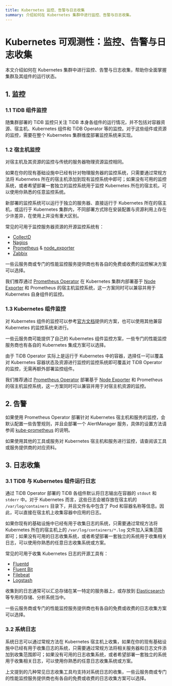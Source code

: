 ```yaml
---
title: Kubernetes 监控、告警与日志收集
summary: 介绍如何在 Kubernetes 集群中进行监控、告警与日志收集。
---
```


# Kubernetes 可观测性：监控、告警与日志收集

本文介绍如何在 Kubernetes 集群中进行监控、告警与日志收集，帮助你全面掌握集群及其组件的运行状态。

## 1. 监控

### 1.1 TiDB 组件监控

随集群部署的 TiDB 监控只关注 TiDB 本身各组件的运行情况，并不包括对容器资源、宿主机、Kubernetes 组件和 TiDB Operator 等的监控。对于这些组件或资源的监控，需要在整个 Kubernetes 集群维度部署监控系统来实现。

### 1.2 宿主机监控

对宿主机及其资源的监控与传统的服务器物理资源监控相同。

如果在你的现有基础设施中已经有针对物理服务器的监控系统，只需要通过常规方法将 Kubernetes 所在的宿主机添加到现有监控系统中即可；如果没有可用的监控系统，或者希望部署一套独立的监控系统用于监控 Kubernetes 所在的宿主机，可以使用你熟悉的任意监控系统。

新部署的监控系统可以运行于独立的服务器、直接运行于 Kubernetes 所在的宿主机，或运行于 Kubernetes 集群内，不同部署方式除在安装配置与资源利用上存在少许差异，在使用上并没有重大区别。

常见的可用于监控服务器资源的开源监控系统有：

- [CollectD](https://collectd.org/)
- [Nagios](https://www.nagios.org/)
- [Prometheus](https://prometheus.io/) & [node_exporter](https://github.com/prometheus/node_exporter)
- [Zabbix](https://www.zabbix.com/)

一些云服务商或专门的性能监控服务提供商也有各自的免费或收费的监控解决方案可以选择。

我们推荐通过 [Prometheus Operator](https://github.com/coreos/prometheus-operator) 在 Kubernetes 集群内部署基于 [Node Exporter](https://github.com/prometheus/node_exporter) 和 Prometheus 的宿主机监控系统，这一方案同时可以兼容并用于 Kubernetes 自身组件的监控。

### 1.3 Kubernetes 组件监控

对 Kubernetes 组件的监控可以参考[官方文档](https://kubernetes.io/docs/tasks/debug/debug-cluster/resource-usage-monitoring/)提供的方案，也可以使用其他兼容 Kubernetes 的监控系统来进行。

一些云服务商可能提供了自己的 Kubernetes 组件监控方案，一些专门的性能监控服务商也有各自的 Kubernetes 集成方案可以选择。

由于 TiDB Operator 实际上是运行于 Kubernetes 中的容器，选择任一可以覆盖对 Kubernetes 容器状态及资源进行监控的监控系统即可覆盖对 TiDB Operator 的监控，无需再额外部署监控组件。

我们推荐通过 [Prometheus Operator](https://github.com/coreos/prometheus-operator) 部署基于 [Node Exporter](https://github.com/prometheus/node_exporter) 和 Prometheus 的宿主机监控系统，这一方案同时可以兼容并用于对宿主机资源的监控。

## 2. 告警

如果使用 Prometheus Operator 部署针对 Kubernetes 宿主机和服务的监控，会默认配置一些告警规则，并且会部署一个 AlertManager 服务，具体的设置方法请参阅 [kube-prometheus](https://github.com/coreos/kube-prometheus) 的说明。

如果使用其他的工具或服务对 Kubernetes 宿主机和服务进行监控，请查阅该工具或服务提供商的对应资料。

## 3. 日志收集

### 3.1 TiDB 与 Kubernetes 组件运行日志

通过 TiDB Operator 部署的 TiDB 各组件默认将日志输出在容器的 `stdout` 和 `stderr` 中。对于 Kubernetes 而言，这些日志会被存放在宿主机的 `/var/log/containers` 目录下，并且文件名中包含了 Pod 和容器名称等信息。因此，可以直接在宿主机上收集容器中应用的日志。

如果你现有的基础设施中已经有用于收集日志的系统，只需要通过常规方法将 Kubernetes 所在的宿主机上的 `/var/log/containers/*.log` 文件加入采集范围即可；如果没有可用的日志收集系统，或者希望部署一套独立的系统用于收集相关日志，可以使用你熟悉的任意日志收集系统或方案。

常见的可用于收集 Kubernetes 日志的开源工具有：

- [Fluentd](https://www.fluentd.org/)
- [Fluent Bit](https://fluentbit.io/)
- [Filebeat](https://www.elastic.co/products/beats/filebeat)
- [Logstash](https://www.elastic.co/logstash/)

收集到的日志通常可以汇总存储在某一特定的服务器上，或存放到 [Elasticsearch](https://www.elastic.co/elasticsearch/) 等专用的存储、分析系统当中。

一些云服务商或专门的性能监控服务提供商也有各自的免费或收费的日志收集方案可以选择。

### 3.2 系统日志

系统日志可以通过常规方法在 Kubernetes 宿主机上收集，如果在你的现有基础设施中已经有用于收集日志的系统，只需要通过常规方法将相关服务器和日志文件添加到收集范围即可；如果没有可用的日志收集系统，或者希望部署一套独立的系统用于收集相关日志，可以使用你熟悉的任意日志收集系统或方案。

上文提到的几种常见日志收集工具均支持对系统日志的收集，一些云服务商或专门的性能监控服务提供商也有各自的免费或收费的日志收集方案可以选择。 
